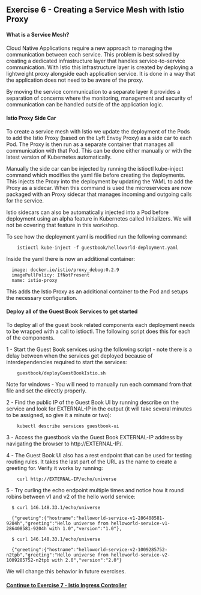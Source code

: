 ## Exercise 6 - Creating a Service Mesh with Istio Proxy

#### What is a Service Mesh?

Cloud Native Applications require a new approach to managing the communication between each service.  This problem is best solved by creating a dedicated infrastructure layer that handles service-to-service communication. With Istio this infrastructure layer is created by deploying a lightweight proxy alongside each application service.  It is done in a way that the application does not need to be aware of the proxy.

By moving the service communication to a separate layer it provides a separation of concerns where the monitoring, management and security of communication can be handled outside of the application logic.

#### Istio Proxy Side Car

To create a service mesh with Istio we update the deployment of the Pods to add the Istio Proxy (based on the Lyft Envoy Proxy) as a side car to each Pod.  The Proxy is then run as a separate container that manages all communication with that Pod.  This can be done either manually or with the latest version of Kubernetes automatically.

Manually the side car can be injected by running the istioctl kube-inject command which modifies the yaml file before creating the deployments.  This injects the Proxy into the deployment by updating the YAML to add the Proxy as a sidecar.  When this command is used the microservices are now packaged with an Proxy sidecar that manages incoming and outgoing calls for the service.  

Istio sidecars can also be automatically injected into a Pod before deployment using an alpha feature in Kubernetes called Initializers.  We will not be covering that feature in this workshop.

To see how the deployment yaml is modified run the following command:

```
    istioctl kube-inject -f guestbook/helloworld-deployment.yaml
```

Inside the yaml there is now an additional container:

```
  image: docker.io/istio/proxy_debug:0.2.9
  imagePullPolicy: IfNotPresent
  name: istio-proxy
```

This adds the Istio Proxy as an additional container to the Pod and setups the necessary configuration.

#### Deploy all of the Guest Book Services to get started

To deploy all of the guest book related components each deployment needs to be wrapped with a call to istioctl.  The following script does this for each of the components.

1 - Start the Guest Book services using the following script - note there is a delay between when the services get deployed because of interdependencies required to start the services:

```
    guestbook/deployGuestBookIstio.sh
```

Note for windows -  You will need to manually run each command from that file and set the directly properly.

2 - Find the public IP of the Guest Book UI by running describe on the service and look for EXTERNAL-IP in the output (it will take several minutes to be assigned, so give it a minute or two):

```
    kubectl describe services guestbook-ui
```

3 - Access the guestbook via the Guest Book EXTERNAL-IP address by navigating the browser to http://EXTERNAL-IP/.

4 - The Guest Book UI also has a rest endpoint that can be used for testing routing rules.  It takes the last part of the URL as the name to create a greeting for.  Verify it works by running:

```
    curl http://EXTERNAL-IP/echo/universe
```

5 - Try curling the echo endpoint multiple times and notice how it round robins between v1 and v2 of the hello world service:

```
  $ curl 146.148.33.1/echo/universe

  {"greeting":{"hostname":"helloworld-service-v1-286408581-9204h","greeting":"Hello universe from helloworld-service-v1-286408581-9204h with 1.0","version":"1.0"},

  $ curl 146.148.33.1/echo/universe

  {"greeting":{"hostname":"helloworld-service-v2-1009285752-n2tpb","greeting":"Hello universe from helloworld-service-v2-1009285752-n2tpb with 2.0","version":"2.0"}

```

We will change this behavior in future exercises.

#### [Continue to Exercise 7 - Istio Ingress Controller](../exercise-7/README.md)
